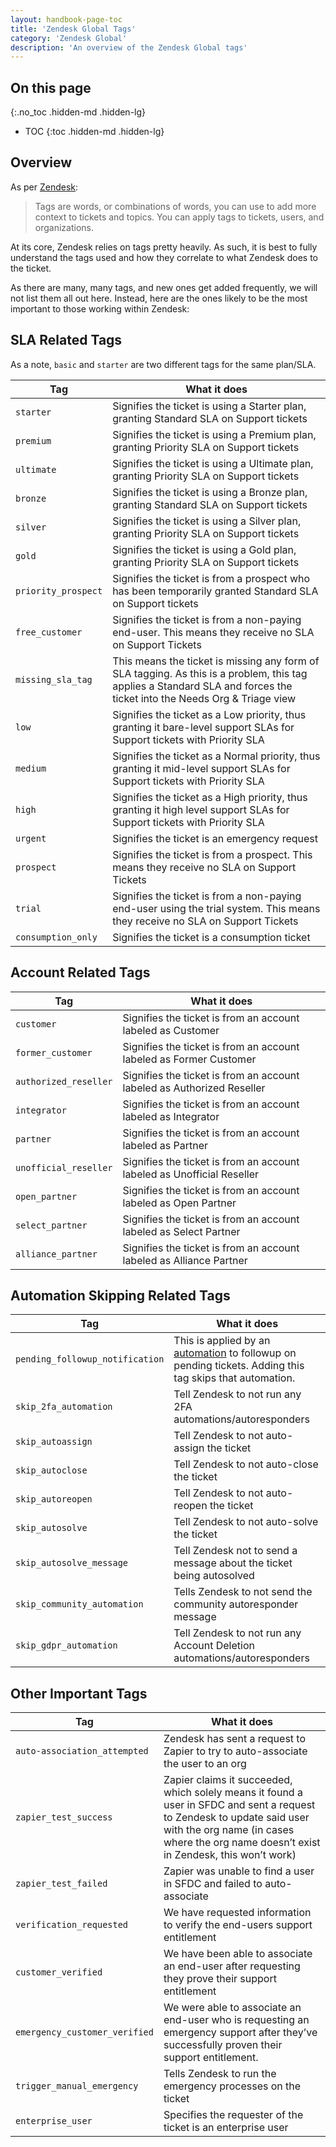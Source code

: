 ```yaml
---
layout: handbook-page-toc
title: 'Zendesk Global Tags'
category: 'Zendesk Global'
description: 'An overview of the Zendesk Global tags'
---
```


## On this page
{:.no_toc .hidden-md .hidden-lg}

- TOC
{:toc .hidden-md .hidden-lg}

## Overview

As per
[Zendesk](https://support.zendesk.com/hc/en-us/articles/203662096-About-tags):

> Tags are words, or combinations of words, you can use to add more context to
> tickets and topics. You can apply tags to tickets, users, and organizations.

At its core, Zendesk relies on tags pretty heavily. As such, it is best to fully
understand the tags used and how they correlate to what Zendesk does to the
ticket.

As there are many, many tags, and new ones get added frequently, we will not
list them all out here. Instead, here are the ones likely to be the most
important to those working within Zendesk:


## SLA Related Tags

As a note, `basic` and `starter` are two different tags for the same plan/SLA.

| Tag | What it does |
|---|---|
| `starter` | Signifies the ticket is using a Starter plan, granting Standard SLA on Support tickets |
| `premium` | Signifies the ticket is using a Premium plan, granting Priority SLA on Support tickets |
| `ultimate` | Signifies the ticket is using a Ultimate plan, granting Priority SLA on Support tickets |
| `bronze` | Signifies the ticket is using a Bronze plan, granting Standard SLA on Support tickets |
| `silver` | Signifies the ticket is using a Silver plan, granting Priority SLA on Support tickets |
| `gold` | Signifies the ticket is using a Gold plan, granting Priority SLA on Support tickets |
| `priority_prospect` | Signifies the ticket is from a prospect who has been temporarily granted Standard SLA on Support tickets |
| `free_customer` | Signifies the ticket is from a non-paying end-user. This means they receive no SLA on Support Tickets |
| `missing_sla_tag` | This means the ticket is missing any form of SLA tagging. As this is a problem, this tag applies a Standard SLA and forces the ticket into the Needs Org & Triage view |
| `low` | Signifies the ticket as a Low priority, thus granting it bare-level support SLAs for Support tickets with Priority SLA |
| `medium` | Signifies the ticket as a Normal priority, thus granting it mid-level support SLAs for Support tickets with Priority SLA |
| `high` | Signifies the ticket as a High priority, thus granting it high level support SLAs for Support tickets with Priority SLA |
| `urgent` | Signifies the ticket is an emergency request |
| `prospect` | Signifies the ticket is from a prospect. This means they receive no SLA on Support Tickets |
| `trial` | Signifies the ticket is from a non-paying end-user using the trial system. This means they receive no SLA on Support Tickets |
| `consumption_only` | Signifies the ticket is a consumption ticket |

## Account Related Tags

| Tag | What it does |
|---|---|
| `customer` | Signifies the ticket is from an account labeled as Customer            |
| `former_customer` | Signifies the ticket is from an account labeled as Former Customer     |
| `authorized_reseller` | Signifies the ticket is from an account labeled as Authorized Reseller |
| `integrator` | Signifies the ticket is from an account labeled as Integrator          |
| `partner` | Signifies the ticket is from an account labeled as Partner             |
| `unofficial_reseller` | Signifies the ticket is from an account labeled as Unofficial Reseller |
| `open_partner` | Signifies the ticket is from an account labeled as Open Partner        |
| `select_partner` | Signifies the ticket is from an account labeled as Select Partner      |
| `alliance_partner` | Signifies the ticket is from an account labeled as Alliance Partner    |

## Automation Skipping Related Tags

| Tag | What it does |
|---|---|
| `pending_followup_notification` | This is applied by an [automation](https://gitlab.com/gitlab-com/support/support-ops/zendesk-global/automations) to followup on pending tickets. Adding this tag skips that automation. |
| `skip_2fa_automation` | Tell Zendesk to not run any 2FA automations/autoresponders |
| `skip_autoassign` | Tell Zendesk to not auto-assign the ticket |
| `skip_autoclose` | Tell Zendesk to not auto-close the ticket |
| `skip_autoreopen` | Tell Zendesk to not auto-reopen the ticket |
| `skip_autosolve` | Tell Zendesk to not auto-solve the ticket |
| `skip_autosolve_message` | Tell Zendesk not to send a message about the ticket being autosolved |
| `skip_community_automation` | Tells Zendesk to not send the community autoresponder message |
| `skip_gdpr_automation` | Tell Zendesk to not run any Account Deletion automations/autoresponders |

## Other Important Tags

| Tag | What it does |
|---|---|
| `auto-association_attempted` | Zendesk has sent a request to Zapier to try to auto-associate the user to an org |
| `zapier_test_success` | Zapier claims it succeeded, which solely means it found a user in SFDC and sent a request to Zendesk to update said user with the org name (in cases where the org name doesn’t exist in Zendesk, this won’t work) |
| `zapier_test_failed` | Zapier was unable to find a user in SFDC and failed to auto-associate |
| `verification_requested` | We have requested information to verify the end-users support entitlement |
| `customer_verified` | We have been able to associate an end-user after requesting they prove their support entitlement |
| `emergency_customer_verified` | We were able to associate an end-user who is requesting an emergency support after they’ve successfully proven their support entitlement. |
| `trigger_manual_emergency` | Tells Zendesk to run the emergency processes on the ticket |
| `enterprise_user` | Specifies the requester of the ticket is an enterprise user |

